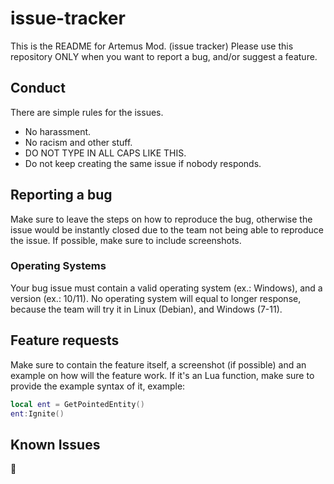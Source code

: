 # issue-tracker
This is the README for Artemus Mod. (issue tracker)
Please use this repository ONLY when you want to report a bug, and/or suggest a feature.

## Conduct
There are simple rules for the issues.
- No harassment.
- No racism and other stuff.
- DO NOT TYPE IN ALL CAPS LIKE THIS.
- Do not keep creating the same issue if nobody responds.

## Reporting a bug
Make sure to leave the steps on how to reproduce the bug, otherwise the issue would be instantly closed due to the team not being able to reproduce the issue.
If possible, make sure to include screenshots.

### Operating Systems
Your bug issue must contain a valid operating system (ex.: Windows), and a version (ex.: 10/11).
No operating system will equal to longer response, because the team will try it in Linux (Debian), and Windows (7-11).

## Feature requests
Make sure to contain the feature itself, a screenshot (if possible) and an example on how will the feature work.
If it's an Lua function, make sure to provide the example syntax of it, example:
```lua
local ent = GetPointedEntity()
ent:Ignite()
```

## Known Issues
:eyes:
